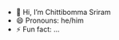- 👋 Hi, I’m Chittibomma Sriram
- 😄 Pronouns: he/him
- ⚡ Fun fact: ...

<!---
sriram9900/sriram9900 is a ✨ special ✨ repository because its `README.md` (this file) appears on your GitHub profile.
You can click the Preview link to take a look at your changes.
- 👀 I’m interested in something new books and mostly intrested in playing games and also participating in the some informative and motivational group meetings
- 🌱 I’m currently studying Btech in Sir CR Reddy College of Engineering
- 💞️ I’m looking to collaborate on some techniacal meetings etc
- 📫 How to reach me by mail :chsriram9900@gmail.com
and also with the linked in profile :https://www.linkedin.com/in/ch-sriram-159b47315?utm_source=share&utm_campaign=share_via&utm_content=profile&utm_medium=android_app
--->
